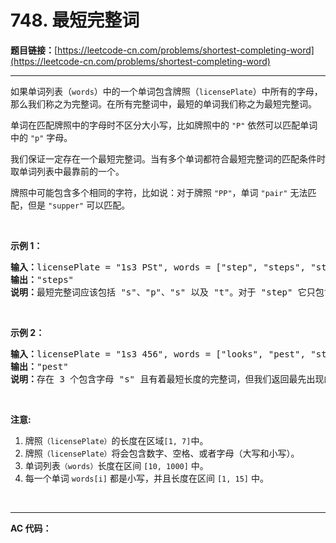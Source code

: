 # 748. 最短完整词

**题目链接：**[https://leetcode-cn.com/problems/shortest-completing-word](https://leetcode-cn.com/problems/shortest-completing-word)

---

<div class="content__1Y2H">
 <div class="notranslate">
  <p>如果单词列表（<code>words</code>）中的一个单词包含牌照（<code>licensePlate</code>）中所有的字母，那么我们称之为完整词。在所有完整词中，最短的单词我们称之为最短完整词。</p> 
  <p>单词在匹配牌照中的字母时不区分大小写，比如牌照中的&nbsp;<code>"P"</code>&nbsp;依然可以匹配单词中的&nbsp;<code>"p"</code>&nbsp;字母。</p> 
  <p>我们保证一定存在一个最短完整词。当有多个单词都符合最短完整词的匹配条件时取单词列表中最靠前的一个。</p> 
  <p>牌照中可能包含多个相同的字符，比如说：对于牌照 <code>"PP"</code>，单词&nbsp;<code>"pair"</code>&nbsp;无法匹配，但是&nbsp;<code>"supper"</code>&nbsp;可以匹配。</p> 
  <p>&nbsp;</p> 
  <p><strong>示例 1：</strong></p> 
  <pre class="language-text"><strong>输入：</strong>licensePlate = "1s3 PSt", words = ["step", "steps", "stripe", "stepple"]
<strong>输出：</strong>"steps"
<strong>说明：</strong>最短完整词应该包括 "s"、"p"、"s" 以及 "t"。对于 "step" 它只包含一个 "s" 所以它不符合条件。同时在匹配过程中我们忽略牌照中的大小写。</pre> 
  <p>&nbsp;</p> 
  <p><strong>示例 2：</strong></p> 
  <pre class="language-text"><strong>输入：</strong>licensePlate = "1s3 456", words = ["looks", "pest", "stew", "show"]
<strong>输出：</strong>"pest"
<strong>说明：</strong>存在 3 个包含字母 "s" 且有着最短长度的完整词，但我们返回最先出现的完整词。
</pre> 
  <p>&nbsp;</p> 
  <p><strong>注意:</strong></p> 
  <ol> 
   <li>牌照<code>（licensePlate）</code>的长度在区域<code>[1, 7]</code>中。</li> 
   <li>牌照<code>（licensePlate）</code>将会包含数字、空格、或者字母（大写和小写）。</li> 
   <li>单词列表<code>（words）</code>长度在区间&nbsp;<code>[10, 1000]</code>&nbsp;中。</li> 
   <li>每一个单词&nbsp;<code>words[i]</code>&nbsp;都是小写，并且长度在区间&nbsp;<code>[1, 15]</code>&nbsp;中。</li> 
  </ol> 
  <p>&nbsp;</p> 
 </div>
</div>

---

**AC 代码：**

```java

```